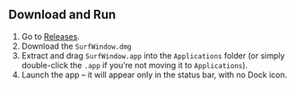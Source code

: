 ## Download and Run

1. Go to [Releases](https://github.com/MikhailovAl/surf-window/releases).
2. Download the `SurfWindow.dmg`
3. Extract and drag `SurfWindow.app` into the `Applications` folder (or simply double-click the `.app` if you’re not moving it to `Applications`).
4. Launch the app – it will appear only in the status bar, with no Dock icon.

